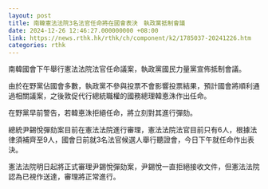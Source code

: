 ```yaml
---
layout: post
title: 南韓憲法法院3名法官任命將在國會表決　執政黨抵制會議
date: 2024-12-26 12:46:27.000000000 +08:00
link: https://news.rthk.hk/rthk/ch/component/k2/1785037-20241226.htm
categories: rthk
---
```


南韓國會下午舉行憲法法院法官任命議案，執政黨國民力量黨宣佈抵制會議。

由於在野黨佔國會多數，執政黨不參與投票不會影響投票結果，預計國會將順利通過相關議案，之後敦促代行總統職權的國務總理韓悳洙作出任命。

在野黨早前警告，若韓悳洙拒絕任命，將立刻對其進行彈劾。

總統尹錫悅彈劾案目前在憲法法院進行審理，憲法法院法官目前只有6人，根據法律須補齊至9人，國會日前就3名法官候選人舉行聽證會，今日下午就任命作出表決。

憲法法院明日起將正式審理尹錫悅彈劾案，尹錫悅一直拒絕接收文件，但憲法法院認為已視作送達，審理將正常進行。
